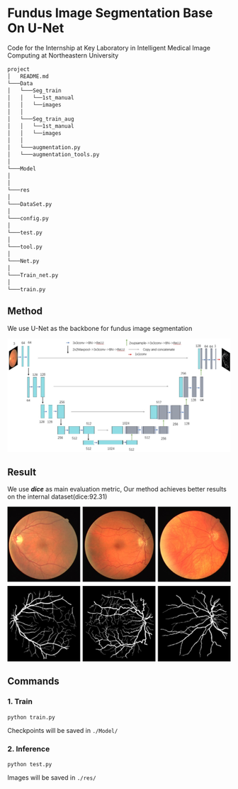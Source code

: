 # Fundus Image Segmentation Base On U-Net

Code for the Internship at Key Laboratory in Intelligent Medical Image Computing at Northeastern University

```
project
│   README.md
└───Data
│   └───Seg_train
│   │   └──1st_manual
│   │   └──images
│   │ 
│   └───Seg_train_aug
│   │   └──1st_manual
│   │   └──images
│   │
│   └───augmentation.py
│   └───augmentation_tools.py
│ 
└───Model
│       
│ 
└───res
│       
└───DataSet.py
│       
└───config.py
│       
└───test.py
│       
└───tool.py
│       
└───Net.py
│       
└───Train_net.py
│       
└───train.py
```

## Method

We use U-Net as the backbone for fundus image segmentation

![image](./images/u-net.jpg)

## Result

We use ***dice*** as main evaluation metric, Our method achieves better results on the internal dataset(dice:92.31)

![image](./images/result.png)

## Commands

### 1. Train

```
python train.py
```

Checkpoints will be saved in `./Model/`

### 2. Inference

```
python test.py
```

Images will be saved in `./res/`